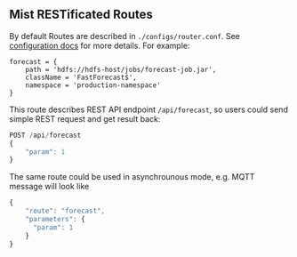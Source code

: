 ## Mist RESTificated Routes

By default Routes are described in `./configs/router.conf`. See [configuration docs](configuration.md) for more details. For example:

```hocon
forecast = {
    path = 'hdfs://hdfs-host/jobs/forecast-job.jar',
    className = 'FastForecast$',
    namespace = 'production-namespace'
}
```

This route describes REST API endpoint `/api/forecast`, so users could send simple REST request and get result back:

```javascript
POST /api/forecast
{
    "param": 1
}
```

The same route could be used in asynchrounous mode, e.g. MQTT message will look like

```javascript
{
    "route": "forecast",
    "parameters": {
      "param": 1
    }
}
```
